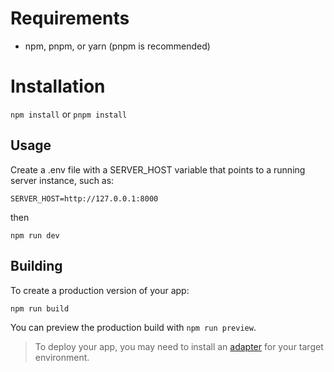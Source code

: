 # Requirements

- npm, pnpm, or yarn (pnpm is recommended)

# Installation

`npm install` or `pnpm install`

## Usage

Create a .env file with a SERVER_HOST variable that points to a running server instance, such as:

```console
SERVER_HOST=http://127.0.0.1:8000
```

then

```console
npm run dev
```

## Building

To create a production version of your app:

```console
npm run build
```

You can preview the production build with `npm run preview`.

> To deploy your app, you may need to install an [adapter](https://kit.svelte.dev/docs/adapters) for your target environment.

